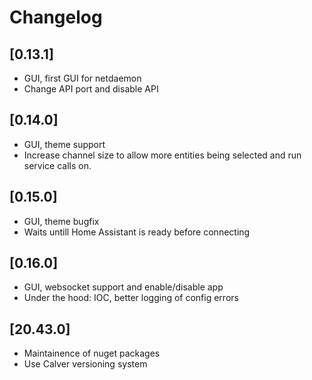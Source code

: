 # Changelog

## [0.13.1]

- GUI, first GUI for netdaemon
- Change API port and disable API

## [0.14.0]

- GUI, theme support
- Increase channel size to allow more entities being selected and run service calls on.

## [0.15.0]

- GUI, theme bugfix
- Waits untill Home Assistant is ready before connecting

## [0.16.0]

- GUI, websocket support and enable/disable app
- Under the hood: IOC, better logging of config errors

## [20.43.0]

- Maintainence of nuget packages
- Use Calver versioning system
